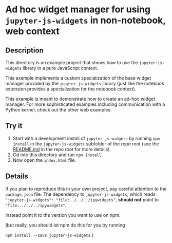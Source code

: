 # Ad hoc widget manager for using `jupyter-js-widgets` in non-notebook, web context

## Description

This directory is an example project that shows how to use the
`jupyter-js-widgets` library in a pure JavaScript context.

This example implements a custom specialization of the base widget manager
provided by the `jupyter-js-widgets` library (just like the notebook extension
provides a specialization for the notebook context).

This example is meant to demonstrate how to create an ad-hoc widget manager.
For more sophisticated examples including communication with a Python kernel,
check out the other web examples.

## Try it

1. Start with a development install of `jupyter-js-widgets` by running
   `npm install` in the `jupyter-js-widgets` subfolder of the repo root
   (see the [README.md](../../../README.md) in the repo root for more details).
2. Cd into this directory and run `npm install`.
3. Now open the `index.html` file.

## Details

If you plan to reproduce this in your own project, pay careful attention to the
`package.json` file.  The dependency to `jupyter-js-widgets`, which reads
`"jupyter-js-widgets": "file:../../../ipywidgets"`, **should not** point to
`"file:../../../ipywidgets"`.

Instead point it to the version you want to use on npm.

(but really, you should let npm do this for you by running

`npm install --save jupyter-js-widgets`.)
